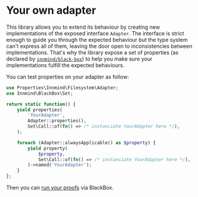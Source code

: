 # Your own adapter

This library allows you to extend its behaviour by creating new implementations of the exposed interface `Adapter`. The interface is strict enough to guide you through the expected behaviour but the type system can't express all of them, leaving the door open to inconsistencies between implementations. That's why the library expose a set of properties (as declared by [`innmind/black-box`](https://packagist.org/packages/innmind/black-box)) to help you make sure your implementations fulfill the expected behaviours.

You can test properties on your adapter as follow:

```php
use Properties\Innmind\Filesystem\Adapter;
use Innmind\BlackBox\Set;

return static function() {
    yield properties(
        'YourAdapter',
        Adapter::properties(),
        Set\Call::of(fn() => /* instanciate YourAdapter here */),
    );

    foreach (Adapter::alwaysApplicable() as $property) {
        yield property(
            $property,
            Set\Call::of(fn() => /* instanciate YourAdapter here */),
        )->named('YourAdapter');
    }
};
```

Then you can [run your proofs](https://github.com/Innmind/BlackBox/blob/develop/documentation/organize.md) via BlackBox.
